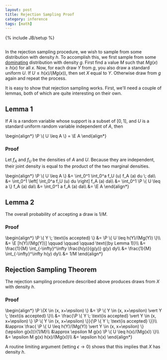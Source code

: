 ```yaml
---
layout: post
title: Rejection Sampling Proof
category: inference
tags: [math]
---
```

{% include JB/setup %}
<div style='visibility: hidden; height: 0;'>$\renewcommand{\P}{\mathbb{P}} \newcommand{\E}{\mathbb{E}}$</div>

In the rejection sampling procedure, we wish to sample from some distribution with density $h$. To accomplish this, we first sample from some [dominating](http://en.wikipedia.org/wiki/Absolutely_continuous#Absolute_continuity_of_measures) distribution with density $g$. First find a value $M$ such that $M g(x) \geq h(x)$ for all $x$. Now, for each draw $Y$ from $g$, you also draw a standard uniform $U$. If $U \leq h(x)/(Mg(x))$, then set $X$ equal to $Y$. Otherwise draw from $g$ again and repeat the process.

It is easy to show that rejection sampling works. First, we'll need a couple of lemmas, both of which are quite interesting on their own.


## Lemma 1

If $A$ is a random variable whose support is a subset of $[0,1]$, and $U$ is a standard uniform random variable independent of $A$, then


<div>\begin{align*}
\P \{ U \leq A \} = \E A
\end{align*}</div>

### Proof

Let $f_A$ and $f_U$ be the densities of $A$ and $U$. Because they are independent, their joint density is equal to the product of the two marginal densities.


<div>\begin{align*}
\P \{ U \leq A \} &= \int_0^1 \int_0^a f_U (u) f_A (a) du \; da\\
 &= \int_0^1 \left[ \int_0^a f_U (u) du \right] f_A (a) da\\
 &= \int_0^1 \P \{ U \leq a \} f_A (a) da\\
 &= \int_0^1 a f_A (a) da\\
 &= \E A
\end{align*}</div>


## Lemma 2

The overall probability of accepting a draw is $1/M$.

### Proof


<div>\begin{align*}
\P \{ Y \; \text{is accepted} \} &= \P \{ U \leq h(Y)/(Mg(Y)) \}\\
 &= \E [h(Y)/(Mg(Y))] \qquad \qquad \qquad \text{(by Lemma 1)}\\
 &= \frac{1}{M} \int_{-\infty}^\infty \frac{h(y)}{g(y)} g(y) dy\\
 &= \frac{1}{M} \int_{-\infty}^\infty h(y) dy\\
 &= 1/M
\end{align*}</div>


## Rejection Sampling Theorem

The rejection sampling procedure described above produces draws from $X$ with density $h$.

### Proof


<div>\begin{align*}
\P \{X \in (x, x+\epsilon) \} &= \P \{ Y \in (x, x+\epsilon) \vert Y \; \text{is accepted} \}\\
 &= \frac{\P \{ Y \; \text{is accepted} \vert Y \in (x, x+\epsilon) \} \P \{ Y \in (x, x+\epsilon) \}}{\P \{ Y \; \text{is accepted} \}}\\
 &\approx \frac{ \P \{ U \leq h(Y)/(Mg(Y)) \vert Y \in (x, x+\epsilon) \} (\epsilon g(x))}{1/M}\\
 &\approx \epsilon M g(x) \P \{ U \leq h(x)/(Mg(x)) \}\\
 &= \epsilon M g(x) h(x)/(Mg(x))\\
 &= \epsilon h(x)
\end{align*}</div>

A routine limiting argument (letting $\epsilon \rightarrow 0$) shows that this implies that $X$ has density $h$.


